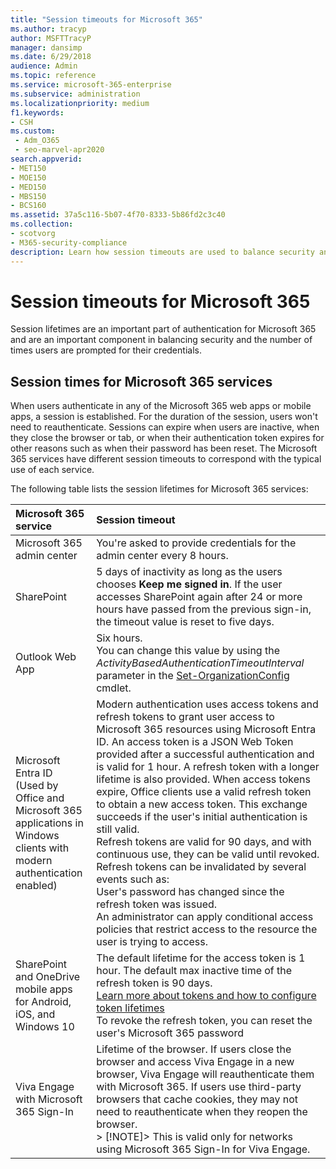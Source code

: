 ```yaml
---
title: "Session timeouts for Microsoft 365"
ms.author: tracyp
author: MSFTTracyP
manager: dansimp
ms.date: 6/29/2018
audience: Admin
ms.topic: reference
ms.service: microsoft-365-enterprise
ms.subservice: administration
ms.localizationpriority: medium
f1.keywords:
- CSH
ms.custom:
 - Adm_O365
 - seo-marvel-apr2020
search.appverid:
- MET150
- MOE150
- MED150
- MBS150
- BCS160
ms.assetid: 37a5c116-5b07-4f70-8333-5b86fd2c3c40
ms.collection:
- scotvorg
- M365-security-compliance
description: Learn how session timeouts are used to balance security and ease of access in Microsoft 365 client apps.
---
```


# Session timeouts for Microsoft 365

Session lifetimes are an important part of authentication for Microsoft 365 and are an important component in balancing security and the number of times users are prompted for their credentials.

## Session times for Microsoft 365 services

When users authenticate in any of the Microsoft 365 web apps or mobile apps, a session is established. For the duration of the session, users won't need to reauthenticate. Sessions can expire when users are inactive, when they close the browser or tab, or when their authentication token expires for other reasons such as when their password has been reset. The Microsoft 365 services have different session timeouts to correspond with the typical use of each service.

The following table lists the session lifetimes for Microsoft 365 services:

| Microsoft 365 service | Session timeout |
|:-----|:-----|
|Microsoft 365 admin center  <br/> |You're asked to provide credentials for the admin center every 8 hours.  <br/> |
|SharePoint  <br/> |5 days of inactivity as long as the users chooses **Keep me signed in**. If the user accesses SharePoint again after 24 or more hours have passed from the previous sign-in, the timeout value is reset to five days.  <br/> |
|Outlook Web App  <br/> |Six hours.  <br/> You can change this value by using the  _ActivityBasedAuthenticationTimeoutInterval_ parameter in the [Set-OrganizationConfig](/powershell/module/exchange/set-organizationconfig) cmdlet.  <br/> |
|Microsoft Entra ID  <br/> (Used by Office and Microsoft 365 applications in Windows clients with modern authentication enabled)  <br/> | Modern authentication uses access tokens and refresh tokens to grant user access to Microsoft 365 resources using Microsoft Entra ID. An access token is a JSON Web Token provided after a successful authentication and is valid for 1 hour. A refresh token with a longer lifetime is also provided. When access tokens expire, Office clients use a valid refresh token to obtain a new access token. This exchange succeeds if the user's initial authentication is still valid.  <br/>  Refresh tokens are valid for 90 days, and with continuous use, they can be valid until revoked.  <br/>  Refresh tokens can be invalidated by several events such as:  <br/>  User's password has changed since the refresh token was issued.  <br/>  An administrator can apply conditional access policies that restrict access to the resource the user is trying to access.  <br/> |
|SharePoint and OneDrive mobile apps for Android, iOS, and Windows 10  <br/> |The default lifetime for the access token is 1 hour. The default max inactive time of the refresh token is 90 days.  <br/> [Learn more about tokens and how to configure token lifetimes](/azure/active-directory/active-directory-configurable-token-lifetimes) <br/> To revoke the refresh token, you can reset the user's Microsoft 365 password  <br/> |
|Viva Engage with Microsoft 365 Sign-In  <br/> |Lifetime of the browser. If users close the browser and access Viva Engage in a new browser, Viva Engage will reauthenticate them with Microsoft 365. If users use third-party browsers that cache cookies, they may not need to reauthenticate when they reopen the browser.  <br/> > [!NOTE]> This is valid only for networks using Microsoft 365 Sign-In for Viva Engage.           |
